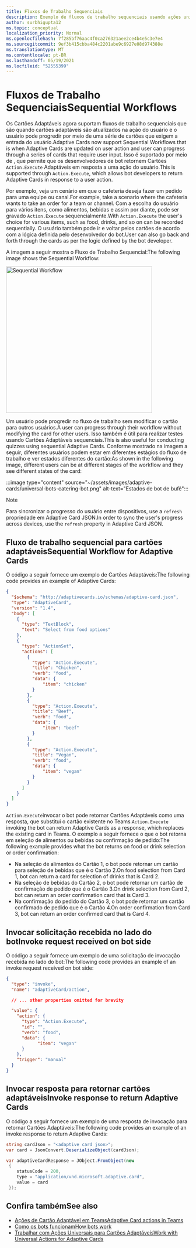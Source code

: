 ```yaml
---
title: Fluxos de Trabalho Sequenciais
description: Exemplo de fluxos de trabalho sequenciais usando ações universais
author: surbhigupta12
ms.topic: conceptual
localization_priority: Normal
ms.openlocfilehash: 7f285bf76aac4f0ca276321aee2ce4b4e5c3e7e4
ms.sourcegitcommit: 9ef3b415cbba484c2201abe9c6927e08d974388e
ms.translationtype: MT
ms.contentlocale: pt-BR
ms.lasthandoff: 05/19/2021
ms.locfileid: "52555399"
---
```

# <a name="sequential-workflows"></a><span data-ttu-id="9914a-103">Fluxos de Trabalho Sequenciais</span><span class="sxs-lookup"><span data-stu-id="9914a-103">Sequential Workflows</span></span>

<span data-ttu-id="9914a-104">Os Cartões Adaptáveis agora suportam fluxos de trabalho sequenciais que são quando cartões adaptáveis são atualizados na ação do usuário e o usuário pode progredir por meio de uma série de cartões que exigem a entrada do usuário.</span><span class="sxs-lookup"><span data-stu-id="9914a-104">Adaptive Cards now support Sequential Workflows that is when Adaptive Cards are updated on user action and user can progress through a series of cards that require user input.</span></span> <span data-ttu-id="9914a-105">Isso é suportado por meio de , que permite que os desenvolvedores de bot retornem Cartões `Action.Execute` Adaptáveis em resposta a uma ação do usuário.</span><span class="sxs-lookup"><span data-stu-id="9914a-105">This is supported through `Action.Execute`, which allows bot developers to return Adaptive Cards in response to a user action.</span></span>

<span data-ttu-id="9914a-106">Por exemplo, veja um cenário em que o cafeteria deseja fazer um pedido para uma equipe ou canal.</span><span class="sxs-lookup"><span data-stu-id="9914a-106">For example, take a scenario where the cafeteria wants to take an order for a team or channel.</span></span> <span data-ttu-id="9914a-107">Com a escolha do usuário para vários itens, como alimentos, bebidas e assim por diante, pode ser gravado `Action.Execute` sequencialmente.</span><span class="sxs-lookup"><span data-stu-id="9914a-107">With `Action.Execute` the user's choice for various items, such as food, drinks, and so on can be recorded sequentially.</span></span> <span data-ttu-id="9914a-108">O usuário também pode ir e voltar pelos cartões de acordo com a lógica definida pelo desenvolvedor do bot.</span><span class="sxs-lookup"><span data-stu-id="9914a-108">User can also go back and forth through the cards as per the logic defined by the bot developer.</span></span> <br/>

<span data-ttu-id="9914a-109">A imagem a seguir mostra o Fluxo de Trabalho Sequencial:</span><span class="sxs-lookup"><span data-stu-id="9914a-109">The following image shows the Sequential Workflow:</span></span>

<img src="~/assets/images/bots/sequentialWorkflow.gif" alt="Sequential Workflow" width="400"/>

<span data-ttu-id="9914a-110">Um usuário pode progredir no fluxo de trabalho sem modificar o cartão para outros usuários.</span><span class="sxs-lookup"><span data-stu-id="9914a-110">A user can progress through their workflow without modifying the card for other users.</span></span> <span data-ttu-id="9914a-111">Isso também é útil para realizar testes usando Cartões Adaptáveis sequenciais.</span><span class="sxs-lookup"><span data-stu-id="9914a-111">This is also useful for conducting quizzes using sequential Adaptive Cards.</span></span> <span data-ttu-id="9914a-112">Conforme mostrado na imagem a seguir, diferentes usuários podem estar em diferentes estágios do fluxo de trabalho e ver estados diferentes do cartão:</span><span class="sxs-lookup"><span data-stu-id="9914a-112">As shown in the following image, different users can be at different stages of the workflow and they see different states of the card:</span></span>

:::image type="content" source="~/assets/images/adaptive-cards/universal-bots-catering-bot.png" alt-text="Estados de bot de bufê":::

> [!NOTE]
> <span data-ttu-id="9914a-114">Para sincronizar o progresso do usuário entre dispositivos, use a `refresh` propriedade em Adaptive Card JSON.</span><span class="sxs-lookup"><span data-stu-id="9914a-114">In order to sync the user's progress across devices, use the `refresh` property in Adaptive Card JSON.</span></span>

## <a name="sequential-workflow-for-adaptive-cards"></a><span data-ttu-id="9914a-115">Fluxo de trabalho sequencial para cartões adaptáveis</span><span class="sxs-lookup"><span data-stu-id="9914a-115">Sequential Workflow for Adaptive Cards</span></span>

<span data-ttu-id="9914a-116">O código a seguir fornece um exemplo de Cartões Adaptáveis:</span><span class="sxs-lookup"><span data-stu-id="9914a-116">The following code provides an example of Adaptive Cards:</span></span>

```JSON
{
  "$schema": "http://adaptivecards.io/schemas/adaptive-card.json",
  "type": "AdaptiveCard",
  "version": "1.4",
  "body": [
    {
      "type": "TextBlock",
      "text": "Select from food options"
    },
    { 
      "type": "ActionSet",
      "actions": [
        {
          "type": "Action.Execute",
          "title": "Chicken",
          "verb": "food",
          "data": {
              "item": "chicken"
          }
        },
        {
          "type": "Action.Execute",
          "title": "Beef",
          "verb": "food",
          "data": {
              "item": "beef"
          }
        },
        {
          "type": "Action.Execute",
          "title": "Vegan",
          "verb": "food",
          "data": {
              "item": "vegan"
          }
        }
      ]
    }
  ]
}
```

<span data-ttu-id="9914a-117">`Action.Execute`invocar o bot pode retornar Cartões Adaptáveis como uma resposta, que substitui o cartão existente no Teams.</span><span class="sxs-lookup"><span data-stu-id="9914a-117">`Action.Execute` invoking the bot can return Adaptive Cards as a response, which replaces the existing card in Teams.</span></span>
<span data-ttu-id="9914a-118">O exemplo a seguir fornece o que o bot retorna em seleção de alimentos ou bebidas ou confirmação de pedido:</span><span class="sxs-lookup"><span data-stu-id="9914a-118">The following example provides what the bot returns on food or drink selection or order confirmation:</span></span>

* <span data-ttu-id="9914a-119">Na seleção de alimentos do Cartão 1, o bot pode retornar um cartão para seleção de bebidas que é o Cartão 2.</span><span class="sxs-lookup"><span data-stu-id="9914a-119">On food selection from Card 1, bot can return a card for selection of drinks that is Card 2.</span></span>
* <span data-ttu-id="9914a-120">Na seleção de bebidas do Cartão 2, o bot pode retornar um cartão de confirmação de pedido que é o Cartão 3.</span><span class="sxs-lookup"><span data-stu-id="9914a-120">On drink selection from Card 2, bot can return an order confirmation card that is Card 3.</span></span>
* <span data-ttu-id="9914a-121">Na confirmação do pedido do Cartão 3, o bot pode retornar um cartão confirmado de pedido que é o Cartão 4.</span><span class="sxs-lookup"><span data-stu-id="9914a-121">On order confirmation from Card 3, bot can return an order confirmed card that is Card 4.</span></span>

## <a name="invoke-request-received-on-bot-side"></a><span data-ttu-id="9914a-122">Invocar solicitação recebida no lado do bot</span><span class="sxs-lookup"><span data-stu-id="9914a-122">Invoke request received on bot side</span></span>

<span data-ttu-id="9914a-123">O código a seguir fornece um exemplo de uma solicitação de invocação recebida no lado do bot:</span><span class="sxs-lookup"><span data-stu-id="9914a-123">The following code provides an example of an invoke request received on bot side:</span></span>

```JSON
{ 
  "type": "invoke",
  "name": "adaptiveCard/action",

  // ... other properties omitted for brevity

  "value": { 
    "action": { 
      "type": "Action.Execute", 
      "id": "", 
      "verb": "food",
      "data": { 
            "item": "vegan"
      } 
    },
    "trigger": "manual" 
  }
}
```

## <a name="invoke-response-to-return-adaptive-cards"></a><span data-ttu-id="9914a-124">Invocar resposta para retornar cartões adaptáveis</span><span class="sxs-lookup"><span data-stu-id="9914a-124">Invoke response to return Adaptive Cards</span></span>

<span data-ttu-id="9914a-125">O código a seguir fornece um exemplo de uma resposta de invocação para retornar Cartões Adaptáveis:</span><span class="sxs-lookup"><span data-stu-id="9914a-125">The following code provides an example of an invoke response to return Adaptive Cards:</span></span>

```C#
string cardJson = "<adaptive card json>";
var card = JsonConvert.DeserializeObject(cardJson);

var adaptiveCardResponse = JObject.FromObject(new
 {
    statusCode = 200,
    type = "application/vnd.microsoft.adaptive.card",
    value = card
 });
```

## <a name="see-also"></a><span data-ttu-id="9914a-126">Confira também</span><span class="sxs-lookup"><span data-stu-id="9914a-126">See also</span></span>

* [<span data-ttu-id="9914a-127">Ações de Cartão Adaptável em Teams</span><span class="sxs-lookup"><span data-stu-id="9914a-127">Adaptive Card actions in Teams</span></span>](~/task-modules-and-cards/cards/cards-actions.md#adaptive-cards-actions)
* [<span data-ttu-id="9914a-128">Como os bots funcionam</span><span class="sxs-lookup"><span data-stu-id="9914a-128">How bots work</span></span>](/azure/bot-service/bot-builder-basics?view=azure-bot-service-4.0&preserve-view=true)
* [<span data-ttu-id="9914a-129">Trabalhar com Ações Universais para Cartões Adaptáveis</span><span class="sxs-lookup"><span data-stu-id="9914a-129">Work with Universal Actions for Adaptive Cards</span></span>](Work-with-universal-actions-for-adaptive-cards.md)
